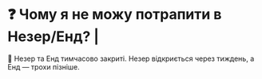 # ❓ Чому я не можу потрапити в Незер/Енд? |

💬 Незер та Енд тимчасово закриті. Незер відкриється через тиждень, а Енд — трохи пізніше.
